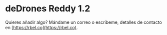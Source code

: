 # deDrones Reddy 1.2

Quieres añadir algo? Mándame un correo o escríbeme, detalles de contacto en [https://rbel.co](https://rbel.co).
